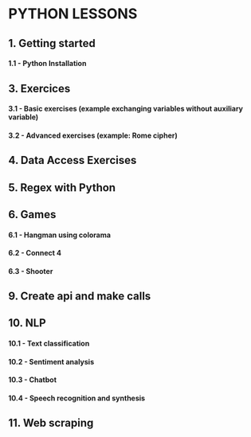 # PYTHON LESSONS

## 1. Getting started 
#### 1.1 - Python Installation

##

## 3. Exercices
#### 3.1 - Basic exercises (example exchanging variables without auxiliary variable)
#### 3.2 - Advanced exercises (example: Rome cipher)

##

## 4. Data Access Exercises

##

## 5. Regex with Python

##

## 6. Games
#### 6.1 - Hangman using colorama
#### 6.2 - Connect 4
#### 6.3 - Shooter

##

## 9. Create api and make calls

##

## 10. NLP
#### 10.1 - Text classification
#### 10.2 - Sentiment analysis
#### 10.3 - Chatbot
#### 10.4 - Speech recognition and synthesis

##

## 11. Web scraping

##
